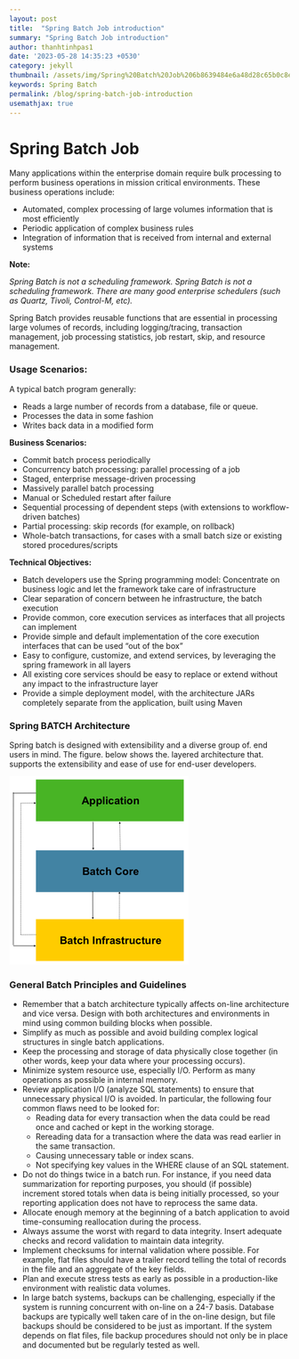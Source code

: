 ```yaml
---
layout: post
title:  "Spring Batch Job introduction"
summary: "Spring Batch Job introduction"
author: thanhtinhpas1
date: '2023-05-28 14:35:23 +0530'
category: jekyll
thumbnail: /assets/img/Spring%20Batch%20Job%206b8639484e6a48d28c65b0c8ec708562/Untitled.png
keywords: Spring Batch
permalink: /blog/spring-batch-job-introduction
usemathjax: true
---
```


# Spring Batch Job

Many applications within the enterprise domain require bulk processing to perform business operations in mission critical environments. These business operations include:

- Automated, complex processing of large volumes information that is most efficiently
- Periodic application of complex business rules
- Integration of information that is received from internal and external systems

********Note:********

*Spring Batch is not a scheduling framework. Spring Batch is not a scheduling framework. There are many good enterprise schedulers (such as Quartz, Tivoli, Control-M, etc).*

Spring Batch provides reusable functions that are essential in processing large volumes of records, including logging/tracing, transaction management, job processing statistics, job restart, skip, and resource management.

### Usage Scenarios:

A typical batch program generally:

- Reads a large number of records from a database, file or queue.
- Processes the data in some fashion
- Writes back data in a modified form

**Business Scenarios:**

- Commit batch process periodically
- Concurrency batch processing: parallel processing of a job
- Staged, enterprise message-driven processing
- Massively parallel batch processing
- Manual or Scheduled restart after failure
- Sequential processing of dependent steps (with extensions to workflow-driven batches)
- Partial processing: skip records (for example, on rollback)
- Whole-batch transactions, for cases with a small batch size or existing stored procedures/scripts

****Technical Objectives:****

- Batch developers use the Spring programming model: Concentrate on business logic and let the framework take care of infrastructure
- Clear separation of concern between he infrastructure, the batch execution
- Provide common, core execution services as interfaces that all projects can implement
- Provide simple and default implementation of the core execution interfaces that can be used “out of the box”
- Easy to configure, customize, and extend services, by leveraging the spring framework in all layers
- All existing core services should be easy to replace or extend without any impact to the infrastructure layer
- Provide a simple deployment model, with the architecture JARs completely separate from the application, built using Maven

### Spring BATCH Architecture

Spring batch is designed with extensibility and a diverse group of. end users in mind. The figure. below shows the. layered architecture that. supports the extensibility and ease of use for end-user developers.

![Untitled](/assets/img/Spring%20Batch%20Job%206b8639484e6a48d28c65b0c8ec708562/Untitled.png)

### General Batch Principles and Guidelines

- Remember that a batch architecture typically affects on-line architecture and vice versa. Design with both architectures and environments in mind using common building blocks when possible.
- Simplify as much as possible and avoid building complex logical structures in single batch applications.
- Keep the processing and storage of data physically close together (in other words, keep your data where your processing occurs).
- Minimize system resource use, especially I/O. Perform as many operations as possible in internal memory.
- Review application I/O (analyze SQL statements) to ensure that unnecessary physical I/O is avoided. In particular, the following four common flaws need to be looked for:
    - Reading data for every transaction when the data could be read once and cached or kept in the working storage.
    - Rereading data for a transaction where the data was read earlier in the same transaction.
    - Causing unnecessary table or index scans.
    - Not specifying key values in the WHERE clause of an SQL statement.
- Do not do things twice in a batch run. For instance, if you need data summarization for reporting purposes, you should (if possible) increment stored totals when data is being initially processed, so your reporting application does not have to reprocess the same data.
- Allocate enough memory at the beginning of a batch application to avoid time-consuming reallocation during the process.
- Always assume the worst with regard to data integrity. Insert adequate checks and record validation to maintain data integrity.
- Implement checksums for internal validation where possible. For example, flat files should have a trailer record telling the total of records in the file and an aggregate of the key fields.
- Plan and execute stress tests as early as possible in a production-like environment with realistic data volumes.
- In large batch systems, backups can be challenging, especially if the system is running concurrent with on-line on a 24-7 basis. Database backups are typically well taken care of in the on-line design, but file backups should be considered to be just as important. If the system depends on flat files, file backup procedures should not only be in place and documented but be regularly tested as well.